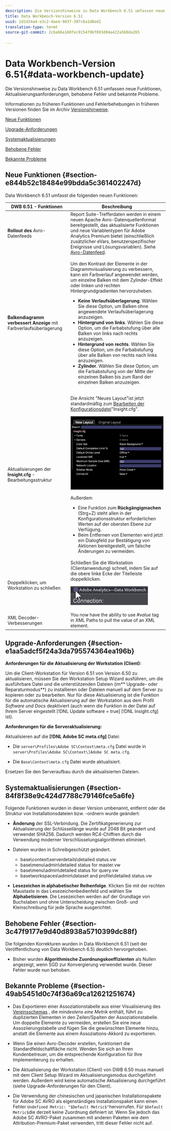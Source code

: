 ```yaml
---
description: Die Versionshinweise zu Data Workbench 6.51 umfassen neue Funktionen, Aktualisierungsanforderungen, behobene Fehler und bekannte Probleme.
title: Data Workbench-Version 6.51
uuid: 2d1d34a4-e3c2-4ae4-9037-397c6a1d8ed2
translation-type: tm+mt
source-git-commit: 2cba66a160fec9154796f093d04a422a5b0da265

---
```



# Data Workbench-Version 6.51{#data-workbench-update}

Die Versionshinweise zu Data Workbench 6.51 umfassen neue Funktionen, Aktualisierungsanforderungen, behobene Fehler und bekannte Probleme.

Informationen zu früheren Funktionen und Fehlerbehebungen in früheren Versionen finden Sie im Archiv [Versionshinweise](https://docs.adobe.com/content/help/en/data-workbench/using/release-notes/release-notes.html).

[Neue Funktionen](../../home/c-release-notes-insight/c-6-51.md#section-e844b52c18484e99bdda5c361402247d)

[Upgrade-Anforderungen](../../home/c-release-notes-insight/c-6-51.md#section-e1aa5adcf5f24a3da795574364ea196b)

[Systemaktualisierungen](../../home/c-release-notes-insight/c-6-51.md#section-84f8f38e9c424d7788c79146fce5a6fe)

[Behobene Fehler](../../home/c-release-notes-insight/c-6-51.md#section-3c47f9177e9d40d8938a5710399dc88f)

[Bekannte Probleme](../../home/c-release-notes-insight/c-6-51.md#section-49ab5451d0c74f36a69ca12621251674)

## Neue Funktionen {#section-e844b52c18484e99bdda5c361402247d}

Data Workbench 6.51 umfasst die folgenden neuen Funktionen:

<table id="table_9305F30AEF5D49B2B052D1E7C9570D2C"> 
 <thead> 
  <tr> 
   <th colname="col1" class="entry"><b>DWB 6.51 - Funktionen </b> </th> 
   <th colname="col2" class="entry"> Beschreibung </th> 
  </tr>
 </thead>
 <tbody> 
  <tr> 
   <td colname="col1"><b>Rollout des</b> Avro-Datenfeeds </td> 
   <td colname="col2">Report Suite-Trefferdaten werden in einem neuen Apache Avro-Datenquellenformat bereitgestellt, das aktualisierte Funktionen und neue Variablentypen für Adobe Analytics Premium bietet (einschließlich zusätzlicher eVars, benutzerspezifischer Ereignisse und Lösungsvariablen). Siehe <a href="https://docs.adobe.com/content/help/en/data-workbench/using/dataset/log-proc-config-file/c-log-sources.html#section-9a824b4c3d5549e7952a7111232035b2" format="https" scope="external"> Avro-Datenfeed</a>. </td> 
  </tr> 
  <tr> 
   <td colname="col1"><b>Balkendiagramm verbessert Anzeige</b> mit Farbverlaufsüberlagerung </td> 
   <td colname="col2"> <p>Um den Kontrast der Elemente in der Diagrammvisualisierung zu verbessern, kann ein Farbverlauf angewendet werden, um einzelne Balken mit dem Zylinder-Effekt oder linken und rechten Hintergrundgradienten hervorzuheben. </p> 
    <ul id="ul_04C17524FE904F1CA6AE9B18F50551A9"> 
     <li id="li_D5F3B808F6BD4413A985EAC72EB89D5D"><b>Keine Verlaufsüberlagerung</b>. Wählen Sie diese Option, um Balken ohne angewendete Verlaufsüberlagerung anzuzeigen. </li> 
     <li id="li_EF26B82D206643419948BD83ACF8A115"><b>Hintergrund von links</b>. Wählen Sie diese Option, um die Farbabstufung über alle Balken von links nach rechts anzuzeigen. </li> 
     <li id="li_3D5BE49CEC1748F68944AD2ABEFD7B23"><b>Hintergrund von rechts</b>. Wählen Sie diese Option, um die Farbabstufung über alle Balken von rechts nach links anzuzeigen. </li> 
     <li id="li_2CA78F34D2F44A29BE8FD53334E0DB24"><b>Zylinder</b>. Wählen Sie diese Option, um die Farbabstufung von der Mitte der einzelnen Balken bis zum Rand der einzelnen Balken anzuzeigen. </li> 
    </ul> </td> 
  </tr> 
  <tr> 
   <td colname="col1">Aktualisierungen der <b>Insight.cfg</b> -Bearbeitungsstruktur </td> 
   <td colname="col2"> <p>Die Ansicht "Neues Layout"ist jetzt standardmäßig zum <a href="https://docs.adobe.com/content/help/en/data-workbench/using/client/c-insght-config-param.html" format="https" scope="external"> Bearbeiten der Konfigurationsdatei</a>"Insight.cfg". </p><img placement="break" id="image_898F9FC38F404DE19076CAA48AFBE673" src="assets/config_tree_new_layout.png" /> <p>Außerdem 
     <ul id="ul_9484D81C1F5A48CCBFC77204B60E3650"> 
      <li id="li_574CA325411C4482B759E60F453C15BC">Eine Funktion zum <b>Rückgängigmachen</b> (Strg+Z) steht allen in der Konfigurationsstruktur erforderlichen Werten auf der obersten Ebene zur Verfügung. </li> 
      <li id="li_91B8F8F12FA847FDACBB9690B9F97793">Beim Entfernen von Elementen wird jetzt ein Dialogfeld zur Bestätigung von Aktionen bereitgestellt, um falsche Änderungen zu vermeiden. </li> 
     </ul> </p> </td> 
  </tr> 
  <tr> 
   <td colname="col1"> Doppelklicken, um Workstation zu schließen </td> 
   <td colname="col2">Schließen Sie die Workstation (Clientanwendung) schnell, indem Sie auf die obere linke Ecke der Titelleiste doppelklicken. <p><img placement="break" id="image_DA1E5A6C7C404F0F9140077076D99224" src="assets/6_51_app_close.png" /> </p> </td> 
  </tr> 
  <tr> 
   <td colname="col1"> XML Decoder-Verbesserungen </td> 
   <td colname="col2">You now have the ability to use <i>#value</i> tag in XML Paths to pull the value of an XML element. </td> 
  </tr> 
 </tbody> 
</table>

## Upgrade-Anforderungen {#section-e1aa5adcf5f24a3da795574364ea196b}

**Anforderungen für die Aktualisierung der Workstation (Client):**

Um die Client-Workstation für Version 6.51 von Version 6.50 zu aktualisieren, müssen Sie den Workstation Setup Wizard ausführen, um die ausführbare Datei und die unterstützenden Dateien (im** Upgrade- oder Reparaturmodus**) zu installieren oder Dateien manuell auf dem Server zu kopieren oder zu bearbeiten. Nur für diese Aktualisierung ist die Funktion für die automatische Aktualisierung auf der Workstation aus dem Profil *Software und Docs* deaktiviert (auch wenn die Funktion in der Datei auf Ihrem Server eingestellt [!DNL Update software = true] [!DNL Insight.cfg] ist).

**Anforderungen für die Serveraktualisierung:**

Aktualisieren auf die **[!DNL Adobe SC meta.cfg]** Datei:

* Die `server\Profiles\Adobe SC\Context\meta.cfg` Datei wurde in `server\Profiles\Adobe SC\Context\]Adobe SC meta.cfg`.

* Die `Base\Context\meta.cfg` Datei wurde aktualisiert.

Ersetzen Sie den Serveraufbau durch die aktualisierten Dateien.

## Systemaktualisierungen {#section-84f8f38e9c424d7788c79146fce5a6fe}

Folgende Funktionen wurden in dieser Version umbenannt, entfernt oder die Struktur von Installationsdateien bzw. -ordnern wurde geändert:

* **Änderung** der SSL-Verbindung. Die Zertifikatgenerierung zur Aktualisierung der Schlüssellänge wurde auf 2048 Bit geändert und verwendet SHA256. Dadurch werden RC4-Chiffren durch die Verwendung moderner Verschlüsselungsalgorithmen eliminiert.
* Dateien wurden in Schreibgeschützt geändert.

   * base\context\serverdetails\detailed status.vw
   * base\menu\admin\detailed status for master.vw
   * base\menu\admin\detailed status for query.vw
   * base\workspaces\admin\dataset and profile\detailed status.vw

* **Lesezeichen in alphabetischer Reihenfolge**. Klicken Sie mit der rechten Maustaste in das Lesezeichenbedienfeld und wählen Sie **Alphabetisieren**. Die Lesezeichen werden auf der Grundlage von Buchstaben und ohne Unterscheidung zwischen Groß- und Kleinschreibung für jede Sprache ausgerichtet.

## Behobene Fehler {#section-3c47f9177e9d40d8938a5710399dc88f}

Die folgenden Korrekturen wurden in Data Workbench 6.51 (seit der Veröffentlichung von Data Workbench 6.5) deutlich hervorgehoben.

* Bisher wurden **Algorithmische Zuordnungskoeffizienten** als Nullen angezeigt, wenn SGD zur Konvergierung verwendet wurde. Dieser Fehler wurde nun behoben.

## Bekannte Probleme {#section-49ab5451d0c74f36a69ca12621251674}

* Das Exportieren einer Assoziationstabelle aus einer Visualisierung des [Vereinsschemas](/help/home/c-get-started/c-analysis-vis/associations-chord.md) , die *mindestens eine Metrik* enthält, führt zu duplizierten Elementen in den Zeilen/Spalten der Assoziationstabelle. Um doppelte Elemente zu vermeiden, erstellen Sie eine neue Assoziierungstabelle und fügen Sie die gewünschten Elemente hinzu, anstatt die Elemente aus einem Assoziations-Akkord zu exportieren.

* Wenn Sie einen Avro-Decoder erstellen, funktioniert die Standardfeldschaltfläche nicht. Wenden Sie sich an Ihren Kundenbetreuer, um die entsprechende Konfiguration für Ihre Implementierung zu erhalten.
* Die Aktualisierung der Workstation (Client) von DWB 6.50 muss manuell mit dem Client Setup Wizard im Aktualisierungsmodus durchgeführt werden. Außerdem wird keine automatische Aktualisierung durchgeführt (siehe Upgrade-Anforderungen für den Client).
* Die Verwendung der chinesischen und japanischen Installationspakete für Adobe SC AVRO als eigenständiges Installationspaket kann einen Fehler `Undefined Metric: "$Default Metric$"`hervorrufen. Für `$Default Metric$`die derzeit keine Zuordnung definiert ist. Wenn Sie jedoch das Adobe SC AVRO-Paket zusammen mit anderen Paketen wie dem Attribution-Premium-Paket verwenden, tritt dieser Fehler nicht auf.
